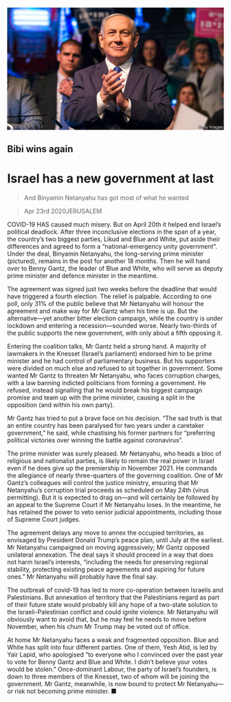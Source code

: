 ![](./images/20200425_MAP003_0.jpg)

## Bibi wins again

# Israel has a new government at last

> And Binyamin Netanyahu has got most of what he wanted

> Apr 23rd 2020JERUSALEM

COVID-19 HAS caused much misery. But on April 20th it helped end Israel’s political deadlock. After three inconclusive elections in the span of a year, the country’s two biggest parties, Likud and Blue and White, put aside their differences and agreed to form a “national-emergency unity government”. Under the deal, Binyamin Netanyahu, the long-serving prime minister (pictured), remains in the post for another 18 months. Then he will hand over to Benny Gantz, the leader of Blue and White, who will serve as deputy prime minister and defence minister in the meantime.

The agreement was signed just two weeks before the deadline that would have triggered a fourth election. The relief is palpable. According to one poll, only 31% of the public believe that Mr Netanyahu will honour the agreement and make way for Mr Gantz when his time is up. But the alternative—yet another bitter election campaign, while the country is under lockdown and entering a recession—sounded worse. Nearly two-thirds of the public supports the new government, with only about a fifth opposing it.

Entering the coalition talks, Mr Gantz held a strong hand. A majority of lawmakers in the Knesset (Israel’s parliament) endorsed him to be prime minister and he had control of parliamentary business. But his supporters were divided on much else and refused to sit together in government. Some wanted Mr Gantz to threaten Mr Netanyahu, who faces corruption charges, with a law banning indicted politicians from forming a government. He refused, instead signalling that he would break his biggest campaign promise and team up with the prime minister, causing a split in the opposition (and within his own party).

Mr Gantz has tried to put a brave face on his decision. “The sad truth is that an entire country has been paralysed for two years under a caretaker government,” he said, while chastising his former partners for “preferring political victories over winning the battle against coronavirus”.

The prime minister was surely pleased. Mr Netanyahu, who heads a bloc of religious and nationalist parties, is likely to remain the real power in Israel even if he does give up the premiership in November 2021. He commands the allegiance of nearly three-quarters of the governing coalition. One of Mr Gantz’s colleagues will control the justice ministry, ensuring that Mr Netanyahu’s corruption trial proceeds as scheduled on May 24th (virus permitting). But it is expected to drag on—and will certainly be followed by an appeal to the Supreme Court if Mr Netanyahu loses. In the meantime, he has retained the power to veto senior judicial appointments, including those of Supreme Court judges.

The agreement delays any move to annex the occupied territories, as envisaged by President Donald Trump’s peace plan, until July at the earliest. Mr Netanyahu campaigned on moving aggressively; Mr Gantz opposed unilateral annexation. The deal says it should proceed in a way that does not harm Israel’s interests, “including the needs for preserving regional stability, protecting existing peace agreements and aspiring for future ones.” Mr Netanyahu will probably have the final say.

The outbreak of covid-19 has led to more co-operation between Israelis and Palestinians. But annexation of territory that the Palestinians regard as part of their future state would probably kill any hope of a two-state solution to the Israeli-Palestinian conflict and could ignite violence. Mr Netanyahu will obviously want to avoid that, but he may feel he needs to move before November, when his chum Mr Trump may be voted out of office.

At home Mr Netanyahu faces a weak and fragmented opposition. Blue and White has split into four different parties. One of them, Yesh Atid, is led by Yair Lapid, who apologised “to everyone who I convinced over the past year to vote for Benny Gantz and Blue and White. I didn’t believe your votes would be stolen.” Once-dominant Labour, the party of Israel’s founders, is down to three members of the Knesset, two of whom will be joining the government. Mr Gantz, meanwhile, is now bound to protect Mr Netanyahu—or risk not becoming prime minister. ■